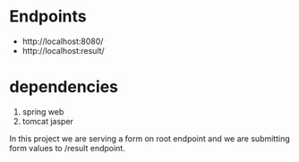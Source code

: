 # Endpoints
- http://localhost:8080/
- http://localhost:result/

# dependencies
1. spring web
2. tomcat jasper

In this project we are serving a form on root endpoint and we are submitting form values to /result endpoint.